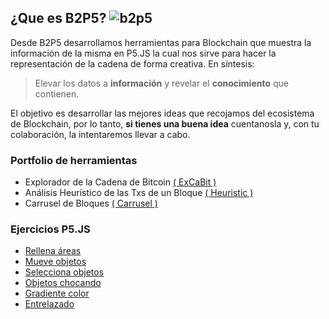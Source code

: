 ## ¿Que es B2P5?   ![b2p5](/../../../excabit/media/logo50x50.png)    


Desde B2P5 desarrollamos herramientas para Blockchain que muestra la información de la misma en P5.JS la cual nos sirve para hacer la representación de la cadena de forma creativa. En síntesis:

>Elevar los datos a **información** y revelar  el **conocimiento** que contienen.

El objetivo es desarrollar las mejores ideas que recojamos del ecosistema de Blockchain, por lo tanto, **si tienes una buena idea** cuentanosla y, con tu colaboración, la intentaremos llevar a cabo.

### Portfolio de herramientas

- Explorador de la Cadena de Bitcoin [( ExCaBit )](https://b2p5.github.io/excabit/)
- Análisis Heurístico de las Txs de un Bloque [( Heuristic )](https://b2p5.github.io/heuristicV2/)
- Carrusel de Bloques [( Carrusel )](https://b2p5.github.io/carruselBlockchain/)

### Ejercicios P5.JS

- [Rellena áreas](https://b2p5.github.io/clasesB2p5/Auxiliares/index_2.html)
- [Mueve objetos](https://b2p5.github.io/clasesB2p5/Auxiliares/index_3.html)
- [Selecciona objetos](https://b2p5.github.io/clasesB2p5/Auxiliares/index_4.html)
- [Objetos chocando](https://b2p5.github.io/clasesB2p5/Auxiliares/index_5.html)
- [Gradiente color](https://b2p5.github.io/clasesB2p5/Auxiliares/index_6.html)
- [Entrelazado](https://b2p5.github.io/entrelazado/)

